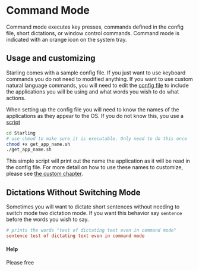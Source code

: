 # Command Mode
Command mode executes key presses, commands defined in the config file,  short dictations, or window control commands. Command mode is indicated with an orange icon on the system tray.

## Usage and customizing
Starling comes with a sample config file. If you just want to use keyboard commands you do not need to modified anything. If you want to use custom natural language commands, you will need to edit the [config file](../../config.yaml) to include the applications you will be using and what words you wish to do what actions.

When setting up the config file  you will need to know the names of the applications as they appear to the OS. If you do not know this, you use a [script](../../get_app_name.sh)
```bash
cd Starling
# use chmod to make sure it is executable. Only need to do this once
chmod +x get_app_name.sh
./get_app_name.sh
```
This simple script  will print out the name the application as it will be read in the config file. For more detail on how to use these names to customize, please see [the custom chapter](custom.md).

## Dictations Without Switching Mode
 Sometimes you will want to dictate short sentences without needing to switch mode two dictation mode. If you want this behavior say `sentence`  before the words you wish to say.
 ```toml
 # prints the words "test of dictating text even in command mode"
sentence test of dictating text even in command mode
 ```

#### Help
Please free 




